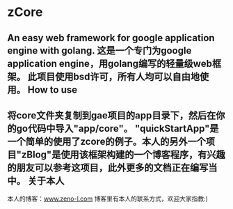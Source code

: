 zCore
=====
An easy web framework for google application engine with golang.
这是一个专门为google application engine，用golang编写的轻量级web框架。
此项目使用bsd许可，所有人均可以自由地使用。
How to use
-----
将core文件夹复制到gae项目的app目录下，然后在你的go代码中导入"app/core"。
"quickStartApp"是一个简单的使用了zcore的例子。本人的另外一个项目"zBlog"是使用该框架构建的一个博客程序，有兴趣的朋友可以参考这项目，此外更多的文档正在编写当中。
关于本人
-----
本人的博客：www.zeno-l.com
博客里有本人的联系方式，欢迎大家指教:)
